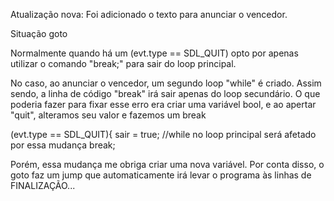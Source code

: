 Atualização nova: Foi adicionado o texto para anunciar o vencedor.


Situação goto

Normalmente quando há um (evt.type == SDL_QUIT) opto por apenas utilizar o
comando "break;" para sair do loop principal.

No caso, ao anunciar o vencedor, um segundo loop "while" é criado. Assim sendo,
a linha de código "break" irá sair apenas do loop secundário. O que poderia fazer
para fixar esse erro era criar uma variável bool, e ao apertar "quit", alteramos seu
valor e fazemos um break

(evt.type == SDL_QUIT){
  sair = true; //while no loop principal será afetado por essa mudança
  break;

Porém, essa mudança me obriga criar uma nova variável. Por conta disso, o goto faz
um jump que automaticamente irá levar o programa às linhas de FINALIZAÇÃO...
